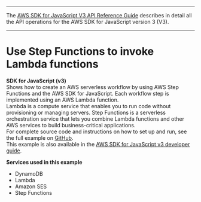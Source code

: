 --------

 The [AWS SDK for JavaScript V3 API Reference Guide](https://docs.aws.amazon.com/AWSJavaScriptSDK/v3/latest/index.html) describes in detail all the API operations for the AWS SDK for JavaScript version 3 \(V3\)\. 

--------

# Use Step Functions to invoke Lambda functions<a name="cross_ServerlessWorkflows_javascript_topic"></a>

**SDK for JavaScript \(v3\)**  
 Shows how to create an AWS serverless workflow by using AWS Step Functions and the AWS SDK for JavaScript\. Each workflow step is implemented using an AWS Lambda function\.   
Lambda is a compute service that enables you to run code without provisioning or managing servers\. Step Functions is a serverless orchestration service that lets you combine Lambda functions and other AWS services to build business\-critical applications\.   
 For complete source code and instructions on how to set up and run, see the full example on [GitHub](https://github.com/awsdocs/aws-doc-sdk-examples/tree/main/javascriptv3/example_code/cross-services/lambda-step-functions)\.   
This example is also available in the [AWS SDK for JavaScript v3 developer guide](https://docs.aws.amazon.com/sdk-for-javascript/v3/developer-guide/serverless-step-functions-example.html)\.  

**Services used in this example**
+ DynamoDB
+ Lambda
+ Amazon SES
+ Step Functions